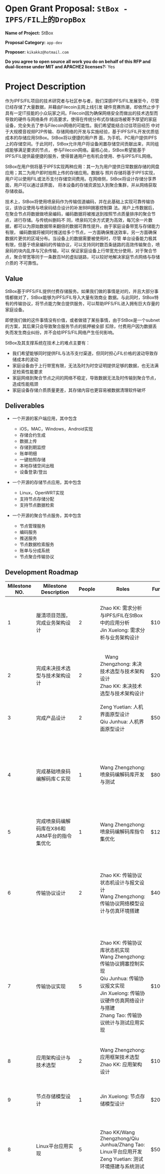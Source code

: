 # Open Grant Proposal: `StBox - IPFS/FIL上的DropBox`

**Name of Project:** StBox

**Proposal Category:** `app-dev`

**Proposer:** `kikakkz@hotmail.com`

**Do you agree to open source all work you do on behalf of this RFP and dual-license under MIT and APACHE2 licenses?:** Yes

# Project Description

作为IPFS/FIL项目的技术研究者与社区参与者，我们深感IPFS/FIL发展至今，尽管已经存储了大量数据，并藉由Filecoin主网上线引发
硬件竞赛热潮，却依然止步于具有一定IT技能的小众玩家之间。Filecoin因为确保网络安全而做出的技术选型而导致的硬件与网络条件
的高要求，使得在传统分布式存储战场被寄予厚望的家庭设备，完全失去了参与Filecoin网络的可能性。我们希望能结合过往项目经历
中对于大规模音视频P2P传输、存储网络的开发与实施经验，基于IPFS/FIL开发优质低成本的存储应用StBox。StBox将以便捷的用户界
面，为手机、PC用户提供IPFS上的存储空间。于此同时，StBox允许用户将设备闲置存储空间贡献出来，共同组成能够满足要求的节点，
参与Filecoin网络。最核心处，StBox希望能基于IPFS/FIL提供最便捷的服务，使得普通用户也有机会使用、参与IPFS/FIL网络。

StBox在用户侧将基于IPFS实现两种应用：其一为为用户提供日常数据存储的网盘应用；其二为用户即时拍照上传的存储应用。数据与
照片存储将基于IPFS实现，用户可以使用FIL或法币支付存储空间费用。在网络侧，StBox将设计存储分享界面，用户可以通过该界面，
将本设备的存储资源加入到聚合集群，并从网络获取存储收益。

技术上，StBox将使用喷泉码作为传输信道编码，并在此基础上实现可靠传输协议，该协议使用与喷泉码结合设计的补发BBR拥塞控制算
法。用户上传数据后，在聚合节点将数据做喷泉编码，编码数据将被推送到按照节点质量排序的聚合节点，进行存储。与传统纠删码不
同，喷泉码冗余方式更为高效，每冗余一片数据，都可以为原始数据带来翻倍的数据可靠性提升。由于家庭设备带宽与存储能力有限，
编码数据将被同时推送给多个节点，一方面确保推送效率，另一方面确保数据片更优的区域分布。当设备上的数据需要被使用时，尽管
单台设备能力极其有限，但基于喷泉编码的传输协议，可以支持同时数百条链路的高效传输聚合，喷泉码的块内乱序与冗余传输，可以
保证家庭设备上行带宽充分使用，对于聚合节点，聚合带宽等同于一条数百Ｍ的虚拟链路，可以较好地解决家庭节点网络与存储介质的
不可靠性。

## Value

StBox基于IPFS/FIL提供付费存储服务。如果我们做的事情是对的，并且大部分事情都做对了，StBox能够为IPFS/FIL导入大量有效商业
数据。与此同时，StBox特有的传输协议，将节点能力聚合提供服务，可以帮助IPFS/FIL进入拥有巨大存量的家庭设备。

即使我们做的这件事情没有价值，或者做错了某些事情，由于StBox是一个subnet的方案，其后果只会导致聚合服务节点的抵押被全部
扣除，付费用户因为数据丢失而发生商业纠纷，并不会给IPFS/FIL网络产生任何影响。

StBox及其支撑系统在技术上的难点主要有：
- 我们希望能够同时提供FIL与法币支付渠道，但同时担心FIL价格的波动导致存储成本的波动
- 家庭设备由于上行带宽有限，无法及时为时空证明提供足够的数据，也无法满足检索性能要求
- 家庭网络到聚合节点之间的网络不稳定，导致数据无法及时传输到聚合节点，造成性能瓶颈
- 家庭设备存储介质质量更差，其存储内容也更容易被数据清理软件破坏

## Deliverables

- 一个开源的客户端应用，其中包含
  - iOS，MAC，Windows，Android实现
  - 存储合约生成
  - 数据上传
  - 存储到期监控
  - 账单明细
  - 一键拍照存储
  - 本地存储空间出租
  - 设备登录/登出

- 一个开源的存储节点应用，其中包含
  - Linux，OpenWRT实现
  - 支持节点存储分配
  - 支持节点数据检索

- 一个开源的聚合节点服务，其中包含
  - 节点管理服务
  - 编码服务
  - 推送服务
  - 节点数据检索服务
  - 账单与分成系统
  - 节点聚合传输协议

## Development Roadmap

| Milestone NO. | Milestone Description | People | Roles | Funding | Estimated Timeframe | Output |
|---------------|-----------------------|--------|-------|---------|---------------------|--------|
| 1 | 厘清项目范围，完成业务架构设计 | 2 | Zhao KK: 需求分析与IPFS/FIL在StBox中的应用分析<br>Jin Xuelong: 需求分析与业务架构设计 | $1000 | 2周 | 需求规格说明书、IPFS/FIL应用白皮书、业务架构设计报告 |
| 2 | 完成未决技术选型与技术架构设计 | 2 |　Wang Zhengzhong: 未决技术选型与技术架构设计<br>Zhao KK: 未决技术选型与技术架构设计 | $2000 | 4周 | 技术调研报告、网络架构设计报告、业务角色交互设计报告 |
| 3 | 完成产品设计 | 2 | Zeng Yuetian: 人机界面原型设计<br>Qiu Junhua: 人机界面原型设计 | $5000 | 4周 | 产品人机界面原型 |
| 4 | 完成基础喷泉码编解码库Ｃ实现 | 1 | Wang Zhengzhong: 喷泉码编解码库开发与测试 | $8000 | 2周 | 可供应用开发使用的编解码库、单元测试代码、性能测试代码、应用参考代码、API文档 |
| 5 | 完成喷泉码编解码库在X86和ARM平台的指令集优化 | 1 | Wang Zhengzhong: 喷泉码编解码库指令集优化 | $12000 | TBD | 4周 | 编解码算法在不同体系结构的优化实现、单元测试代码、性能测试代码 |
| 6 | 传输协议设计 | 2 | Zhao KK: 传输协议状态机设计与报文设计<br>Wang Zhengzhong: 传输协议网络模型设计与仿真环境搭建 | $40000 | 6周 | 网络传输协议研究报告、拥塞算法研究报告、聚合传输协议状态机/报文/拥塞控制/适用场景设计报告 |
| 7 | 传输协议实现 | 5 | Zhao KK: 传输协议库状态机实现<br>Wang Zhengzhong: 传输协议拥塞控制实现<br>Qiu Junhua: 传输协议报文实现<br>Jin Xuelong: 传输协议硬件仿真网络设计与搭建<br>Zhang Tao: 传输协议统计与测试应用实现 | $100000 | 12周 | 可供应用开发使用的传输协议库、单元测试代码、性能测试代码、参开应用代码、测试报告、API文档 |
| 8 | 应用架构设计与技术选型 | 2 | Wang Zhengzhong: 应用框架技术选型<br>Zhao KK: 应用架构设计 | $1000 | 4周 | 符合产品设计报告的应用架构设计报告、应用框架分析报告 |
| 9 | 节点存储模型设计 | 1 | Jin Xuelong: 节点存储模型设计 | $2000 | 1周 | 节点存储模型设计报告 |
| 8 | Linux平台应用实现 | 5 | Zhao KK/Wang Zhengzhong/Qiu Junhua/Zhang Tao: Linux平台应用开发<br>Zeng Yuetian: 测试环境搭建与系统测试 | $50000 | 8周 | 可以在各种Linux发行版编译运行或安装运行的数据存储/拍照存储/存储出租应用 |
| 9 | Windows平台应用移植 | 2 | Zhang Tao: Windows平台应用移植<br>Zeng Yuetian: 系统测试 | $10000 | 2周 | 可以在Win 10系统编译运行或安装运行的数据存储/拍照存储/存储出租应用 |
| 10 | Android系统应用实现 | 5 | Zhao KK/Wang Zhengzhong/Qiu Junhua/Zhang Tao: Android系统应用开发<br>Zeng Yuetian: 测试环境搭建与系统测试 | $70000 | 8周 | 可以在Android 8.0以上版本安装运行的数据存储/拍照存储/存储出租应用 |
| 11 | iOS/Mac系统应用实现 | 5 | Zhao KK/Wang Zhengzhong/Qiu Junhua/Zhang Tao: iOS/Mac系统应用开发<br>Zeng Yuetian: 测试环境搭建与系统测试| $70000 | 10周 | 可以在iOS/Mac系统安装运行的数据存储/拍照存储/存储出租应用 |
| 12 | Linux/OpenWRT系统聚合存储服务实现 | 4 | Wang Zhengzhong/Zhang Tao: Linux/OpenWRT系统聚合存储服务开发<br>Jin Xuelong: 网络聚合模型验证<br>Zeng Yuetian: 测试环境搭建与系统测试 | $20000 | 3周 | 可以部署到家用设备节点的聚合存储服务 |

## Total Budget Requested

合计：$4445000
| Item | Amount |
|------|--------|
| 开发者工资 |$350000 |
| 调试设备 | $50000 |
| 云服务 | $10000 |
| 团队建设 | $35000 |

## Maintenance and Upgrade Plans

长期来看，StBox将跟随IPFS/FIL的演进步伐，为用户提供更加可靠优质的低成本存储服务。一方面，我们提供普通人参与IPFS/FIL的渠
道；另一方面，我们希望从技术层面，为用户提供体验优质的数据存储与下载服务，更简单地说，让用户在可以触及的网络带宽条件下，
存的更便宜，下载的更快。同时，得益于与宽带运营商良好的关系，我们可以与运营商合作，并藉此进入运营商拥有的大量家庭设备。

# Team

## Team Members

- Zhao KK (Founder / Core Developer)
- Jin Xuelong (Co-Founder / Architect)
- Wang Zhengzhong (Co-Founder / Core Developer)
- Zeng Yuetian (Co-Founder / Test Leader)
- Qiu Junhua (Core Developer)
- Zhang Tao (Core Developer)

## Team Member LinkedIn Profiles

- https://www.linkedin.com/in/owen-zhao-489a6815b/
- https://www.linkedin.com/in/%E5%AD%A6%E9%BE%99-%E9%87%91-23b72493/
- https://www.linkedin.com/in/%E6%AD%A3%E4%BB%B2-%E7%8E%8B-47238426/
- https://www.linkedin.com/in/zengyuetian/
-
-

## Team Website

https://stbox.tech

## Relevant Experience

StBox核心团队源于前云熵网络超大规模P2P音视频传输网络研发与实施团队，其工程师都来自于阿里、华为、PPTV、盛大创新院等头部
云计算公司。StBox核心团队在云熵网络研发了基于喷泉码的大规模P2P音视频点播/直播/下载传输架构，在确保视频播放体验的前提下，
帮助视频运营商将分发成本降低到CDN的10%以下。团队基于喷泉码研发的补发BBR可靠传输协议，有效解决不可靠节点之间的存储与传输
可靠性问题，使得使用海量的家庭设备与家庭带宽提供优质可靠的音视频分发能力称为可能。

- Zhao KK：在云熵网络负责P2P音视频网络研发，并与运营商与设备厂商合作将其部署到数以百万记的家用设备
- Jin Xuelong：在云熵网络负责网络架构设计与节点数据分析
- Wang Zhengzhong：前爱立信资深通信工程师，在云熵网络负责可靠协议设计与实现
- Zeng Yuetian：前西门子、Intel资深测试工程师，在云熵网络负责系统与软件测试
- Qiu Junhua：在云熵网络负责可靠协议设计与实现，后在众安科技、同盾人工智能研究院进行AI系统研究
- Zhang Tao：在云熵网络负责系统产品设计与实现，后在NEO进行区块连应用开发、跨链开发

## Team code repositories

Please provide links to your team's prior code repos for similar or related projects.

# Additional Information

N/A
